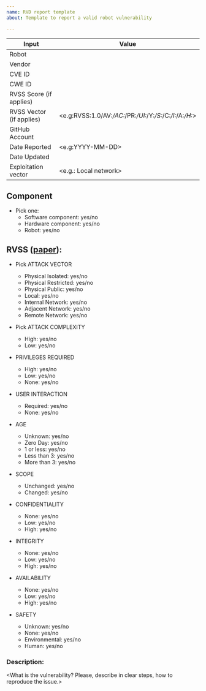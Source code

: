 ```yaml
---
name: RVD report template
about: Template to report a valid robot vulnerability

---
```


| Input      | Value  |
|---------|--------|
| Robot <or Robot component> | <required> |
| Vendor  | <optional>  |
| CVE ID  | <if exists>  |
| CWE ID  | <optional>  |
| RVSS Score (if applies)  | <required>      |
| RVSS Vector (if applies)| <<optional>e.g:RVSS:1.0/AV:_/AC:_/PR:_/UI:_/Y:_/S:_/C:_/I:_/A:_/H:_> |
| GitHub Account | <required> |
| Date Reported  | <<required>e.g:YYYY-MM-DD> |
| Date Updated   | <optional>     |
| Exploitation vector | <<required>e.g.: Local network> |

## Component

* Pick one: 
    * Software component: yes/no
    * Hardware component: yes/no
    * Robot: yes/no


## RVSS ([paper](https://arxiv.org/pdf/1807.10357.pdf)):

* Pick ATTACK VECTOR
    * Physical Isolated: yes/no
    * Physical Restricted: yes/no
    * Physical Public: yes/no
    * Local: yes/no
    * Internal Network: yes/no
    * Adjacent Network: yes/no
    * Remote Network: yes/no

* Pick ATTACK COMPLEXITY
    * High: yes/no
    * Low: yes/no

* PRIVILEGES REQUIRED
    * High: yes/no
    * Low: yes/no
    * None: yes/no

* USER INTERACTION
    * Required: yes/no
    * None: yes/no
    
* AGE
    * Unknown: yes/no
    * Zero Day: yes/no
    * 1 or less: yes/no
    * Less than 3: yes/no
    * More than 3: yes/no
    
* SCOPE
    * Unchanged: yes/no
    * Changed: yes/no
    
* CONFIDENTIALITY
    * None: yes/no
    * Low: yes/no
    * High: yes/no
    
* INTEGRITY
    * None: yes/no
    * Low: yes/no
    * High: yes/no
    
* AVAILABILITY
    * None: yes/no
    * Low: yes/no
    * High: yes/no
    
* SAFETY
    * Unknown: yes/no
    * None: yes/no
    * Environmental: yes/no
    * Human: yes/no

### Description:

<What is the vulnerability? Please, describe in clear steps, how to reproduce the issue.>
